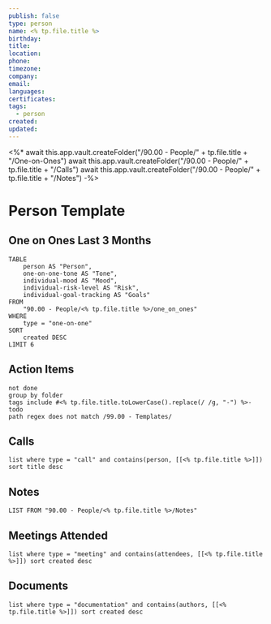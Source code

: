 ```yaml
---
publish: false
type: person
name: <% tp.file.title %>
birthday: 
title: 
location: 
phone: 
timezone:
company: 
email: 
languages: 
certificates: 
tags:
  - person
created: 
updated:
---
```


<%*
await this.app.vault.createFolder("/90.00 - People/" + tp.file.title + "/One-on-Ones")
await this.app.vault.createFolder("/90.00 - People/" + tp.file.title + "/Calls")
await this.app.vault.createFolder("/90.00 - People/" + tp.file.title + "/Notes")
-%>

# Person Template

## One on Ones Last 3 Months
```dataview
TABLE
	person AS "Person",
	one-on-one-tone AS "Tone",
	individual-mood AS "Mood",
	individual-risk-level AS "Risk",
	individual-goal-tracking AS "Goals"
FROM
	"90.00 - People/<% tp.file.title %>/one_on_ones"
WHERE
	type = "one-on-one"
SORT
	created DESC
LIMIT 6
```

## Action Items
```tasks
not done
group by folder
tags include #<% tp.file.title.toLowerCase().replace(/ /g, "-") %>-todo
path regex does not match /99.00 - Templates/
```

## Calls
```dataview
list where type = "call" and contains(person, [[<% tp.file.title %>]]) sort title desc
```

## Notes
```dataview
LIST FROM "90.00 - People/<% tp.file.title %>/Notes"
```

## Meetings Attended
```dataview
list where type = "meeting" and contains(attendees, [[<% tp.file.title %>]]) sort created desc
```

## Documents
```dataview
list where type = "documentation" and contains(authors, [[<% tp.file.title %>]]) sort created desc
```

